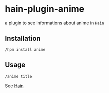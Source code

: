 # hain-plugin-anime

a plugin to see informations about anime in `Hain`

## Installation

```
/hpm install anime
```

## Usage

```
/anime title
```

See [Hain](https://github.com/appetizermonster/hain)